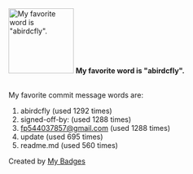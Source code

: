 <img src="https://github.com/my-badges/my-badges/blob/master/src/all-badges/favorite-word/favorite-word.png?raw=true" alt="My favorite word is &quot;abirdcfly&quot;." title="My favorite word is &quot;abirdcfly&quot;." width="128">
<strong>My favorite word is &quot;abirdcfly&quot;.</strong>
<br><br>

My favorite commit message words are:

1. abirdcfly (used 1292 times)
2. signed-off-by: (used 1288 times)
3. <fp544037857@gmail.com> (used 1288 times)
4. update (used 695 times)
5. readme.md (used 560 times)


Created by <a href="https://github.com/my-badges/my-badges">My Badges</a>